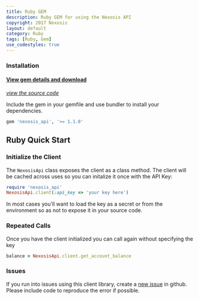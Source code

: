 ```yaml
---
title: Ruby GEM
description: Ruby GEM for using the Nexosis API
copyright: 2017 Nexosis 
layout: default
category: Ruby
tags: [Ruby, Gem]
use_codestyles: true
---
```


### Installation

#### [View gem details and download](https://rubygems.org/gems/nexosis_api)
*[view the source code](https://github.com/Nexosis/nexosisclient-rb)* 

Include the gem in your gemfile and use bundler to install your dependencies.

``` Ruby
gem 'nexosis_api', '>= 1.1.0'
```


## Ruby Quick Start

### Initialize the Client

The <code>NexosisApi</code> class exposes the client as a class method. The client will be cached across uses so you can initalize it once with the API Key:

``` Ruby
require 'nexosis_api'
NexosisApi.client(:api_key => 'your key here') 
```

In most cases you'll want to load the key as a secret or from the environment so as not to expose it in your source code.

### Repeated Calls
Once you have the client initialized you can call again without specifying the key

``` Ruby
balance = NexosisApi.client.get_account_balance
```

### Issues
If you run into issues using this client library, create a [new issue](https://github.com/Nexosis/nexosisclient-rb/issues/new) in github. Please include code to reproduce the error if possible.